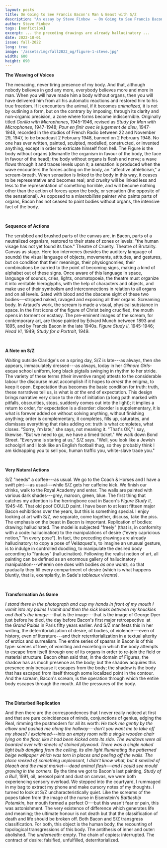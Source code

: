 ```yaml
---
layout: posts
title: On Going to See Francis Bacon's Man & Beast with S/Z
description: "An essay by Steve Finbow  – On Going to See Francis Bacon's Man & Beast with S/Z"
author: Steve Finbow
tags: [nonfiction]
excerpt: ... the preceding drawings are already hallucinatory ...
date: 2022-10-01
issue: fall-2022
long: true
image: '/assets/img/fall2022_og/figure-1-steve.jpg'
width: 600
height: 690
---
```


**The Weaving of Voices**

The menacing, never tiring presence of my body. And that, although
nobody believes in god any more, everybody believes more and more in
man. When you will have made him a body without organs, then you will
have delivered him from all his automatic reactions and restored him to
his true freedom. If it encounters the animal, if it becomes
*animalized,* it is not by outlining a form, but on the contrary by
imposing, through its clarity and non-organic precision, a zone where
forms become indiscernible. Originally titled *Gorilla with
Microphones*, 1945-1946, revised as *Study for Man with Microphones,*
1947-1948; *Pour en finir avec le jugement de dieu*, 1947-1948, recorded
in the studios of French Radio between 22 and November 29, 1947, to be
broadcast 2 February 1948, banned on 2 February 1948. No one has ever
written, painted, sculpted, modelled, constructed, or invented anything,
except in order to extricate himself from hell. The Figure is the body
without organs (dismantle the organism in favour of the body, the face
in favour of the head); the body without organs is flesh and nerve; a
wave flows through it and traces levels upon it; a sensation is produced
when the wave encounters the forces acting on the body, an "affective
athleticism," a scream-breath. When sensation is linked to the body in
this way, it ceases to be representative and becomes real; and *cruelty*
will be linked less and less to the representation of something
horrible, and will become nothing other than the action of forces upon
the body, or sensation (the opposite of the sensational). As opposed to
a *miserabiliste* painter who paints parts of organs, Bacon has not
ceased to paint bodies without organs, the intensive fact of the body.

<br>

**Sequence of Actions**

The scrubbed and brushed parts of the canvas are, in Bacon, parts of a
neutralized organism, restored to their state of zones or levels: "the
human visage has not yet found its face." Theatre of Cruelty. Theatre of
Brutality. Canvas as stage. Here too intervenes (besides the auditory
language of sounds) the visual language of objects, movements,
attitudes, and gestures, but on condition that their meanings, their
physiognomies, their combinations be carried to the point of becoming
signs, making a kind of alphabet out of these signs. Once aware of this
language in space, language of sounds, cries, lights, onomatopoeia, the
theatre must organize it into veritable hieroglyphs, with the help of
characters and objects, and make use of their symbolism and
interconnections in relation to all organs and on all levels. Sated with
blood and the obscene sight of these two bodies---stripped naked,
ravaged and exposing all their organs. Screaming body. In Artaud's work,
the scream is made a visual, physical substance in space. In the first
icons of the figure of Christ being crucified, the mouth opens in
torment or ecstasy. The pre-eminent images of the scream, for
contemporary art, are those painted by Edvard Munch between 1893 and
1895, and by Francis Bacon in the late 1940s. *Figure Study II*,
1945-1946; *Head VI*, 1949; *Study for a Portrait*, 1949.

<br>

**A Note on S/Z**

Waiting outside Claridge's on a spring day, S/Z is late---as always,
then she appears, immaculately dressed---as always, today in her
*Gilmore Girls*-esque school uniform, long black pigtails swinging in
rhythm to her stride. The variety of these terms (their inventive range)
attests to the considerable labour the discourse must accomplish if it
hopes to *arrest* the enigma, to keep it open. Expectation thus becomes
the basic condition for truth: truth, these narratives tell us, is what
is *at the* end of expectation. This design brings narrative very close
to the rite of initiation (a long path marked with pitfalls,
obscurities, stops, suddenly comes out into the light); it implies a
return to order, for expectation is a disorder: disorder is
supplementary, it is what is forever added on without solving anything,
without finishing anything; order is complementary, it completes, fills
up, saturates, and dismisses everything that risks adding on: truth is
what completes, what closes. "Sorry, I'm late," she says, not meaning
it. "That's OK," I say, likewise. "But we need to go, we have a timed
ticket." We walk down Bond Street. "Everyone is staring at us," S/Z
says. "Well, you look like a Jewish schoolgirl and I look like an
English football thug, so they probably think I am kidnapping you to
sell you, human traffic you, white-slave trade you."

<br>

**Very Natural Actions**

S/Z "needs" a coffee---as usual. We go to the Coach & Horses and I have
a swift pint---as usual---while S/Z gets her caffeine kick. We finish
our drinks, walk to the Royal Academy and enter. The walls are painted
with various dark shades---grey, maroon, green, blue. The first thing
that catches my attention is the herringbone coat in Bacon's *Figure
Study II*, 1945-46. That old poof COULD paint. I have been to at least
fifteen major Bacon exhibitions over the years, but this is something
special. I enjoy looking at art with S/Z, we separate, come together,
discuss, take the piss. The emphasis on the beast in Bacon is important.
Replication of bodies: drawing: hallucinated. The model is subjected
"freely" (that is, in conformity with a code: hallucination) to the
manipulations of desire ("every capricious notion," "in every pose"). In
fact, the preceding drawings are already hallucinatory: to copy a pose
of Velázquez's, to imagine an unusual gesture, is to indulge in
controlled doodling, to manipulate the desired body according to
"fantasy" (hallucination). Following the realist notion of art, all
painting can be defined as an enormous gallery of hallucinatory
manipulation---wherein one does with bodies *as one wants,* so that
gradually they fill every compartment of desire (which is what happens
bluntly, that is, exemplarily, in Sade\'s *tableaux vivants)*.

<br>

**Transformation As Game**

*I stand there in the photograph and cup my hands in front of my mouth I
vomit into my palms I vomit and then the sick leaks between my knuckles
and that's the image*---that is the image---that is the image of George
Dyer just before he died, the day before Bacon's first major
retrospective  at the *Grand Palais* in Paris fifty years earlier. And
S/Z manifests this in her writing, the deterritorialization of desire,
of bodies, of violence---even of history, even of literature---and their
reterritorialization in a textual alterity of erotics and surrealism.
The entire series of spasms in Bacon is of this type: scenes of love, of
vomiting and excreting in which the body attempts to escape from itself
*through* one of its organs in order to re-join the field or material
structure. Bacon often said that, in the domain of Figures, the shadow
has as much presence as the body; but the shadow acquires this presence
only because it escapes from the body; the shadow is the body that has
escaped from itself through some localized point in the contour. And the
scream, Bacon\'s scream, is the operation through which the entire body
escapes through the mouth. All the pressures of the body.

<br>

**The Disturbed Replication**

And then there are the correspondences that I never really noticed at
first and that are pure coincidences of minds, conjunctions of genius,
edging the Real, rimming the postmodern for all its worth: *He took me
gently by the elbow and pushed me along the hallway---don't you want me
to take off my shoes? I exclaimed---into an empty room with a single
wooden chair lying on the floor, like it had been kicked onto its side.
The windows were all boarded over with sheets of stained plywood. There
was a single naked light bulb dangling from the ceiling, its dim light
illuminating the patterned beige wallpaper which was torn in places and
peeling off the walls. The place reeked of something unpleasant, I
didn't know what, but it smelled of bleach and the meat market---dead
animal flesh---and I could see mould growing in the corners.* By the
time we got to Bacon's last painting, *Study of a Bull*, 1991, oil,
aerosol paint and dust on canvas, we were both experiencing sensory
overload. We stepped into the courtyard, I rummaged in my bag to extract
my phone and make cursory notes of my thoughts. I turned to look at S/Z
uncharacteristically quiet. Like the screams of the popes taken from the
image of the nurse in Eisenstein's *Battleship Potemkin*, her mouth
formed a perfect O---but this wasn't fear or pain, this was
astonishment. The very existence of difference which generates life and
meaning; the ultimate honour is not death but that the classification of
death and life should be broken off. Both Bacon and S/Z transgress
classification. For both, this object is the human body, the recounting
of topological transgressions of this body. The antithesis of inner and
outer: abolished. The *underneath:* empty. The chain of copies:
interrupted. The contract of desire: falsified, unfulfilled,
deterritorialized.
